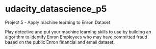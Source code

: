 # udacity_datascience_p5

Project 5 - Apply machine learning to Enron Dataset

Play detective and put your machine learning skills to use by building an algorithm to identify Enron Employees who may have committed fraud based on the public Enron financial and email dataset.
